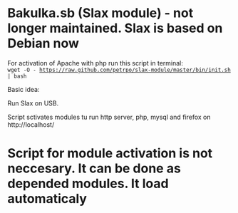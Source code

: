 Bakulka.sb (Slax module) - not longer maintained. Slax is based on Debian now
================

For activation of Apache with php run this script in terminal:
<code>
wget -O - https://raw.github.com/petrpo/slax-module/master/bin/init.sh | bash
</code>

Basic idea:

Run Slax on USB.

Script sctivates modules tu run http server, php, mysql and firefox on http://localhost/

# Script for module activation is not neccesary. It can be done as depended modules. It load automaticaly

